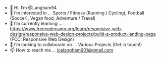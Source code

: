- 👋 Hi, I’m @Langham94
- 👀 I’m interested in ... Sports / Fitness (Running / Cycling), Football (Soccer), Vegan food, Adventure / Travel)
- 🌱 I’m currently learning ... https://www.freecodecamp.org/learn/responsive-web-design/responsive-web-design-projects/build-a-product-landing-page (FCC: Responsive Web Design)
- 💞️ I’m looking to collaborate on ... Various Projects (Get in touch!)
- 📫 How to reach me ... joelangham901@gmail.com

<!---
Langham94/Langham94 is a ✨ special ✨ repository because its `README.md` (this file) appears on your GitHub profile.
You can click the Preview link to take a look at your changes.
--->
